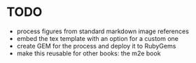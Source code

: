 # TODO

- process figures from standard markdown image references
- embed the tex template with an option for a custom one
- create GEM for the process and deploy it to RubyGems
- make this reusable for other books: the m2e book